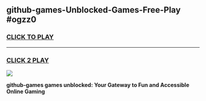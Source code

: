 
## github-games-Unblocked-Games-Free-Play #ogzz0
<h3>
<a href="https://us.freeplayer.one?title=github-games&ref=9M">CLICK TO PLAY</a></h3>
<hr>

<h3>
<a href="https://us.freeplayer.one?title=github-games&ref=9M">CLICK 2 PLAY</a>
  
</h3>

<a href="https://us.freeplayer.one?title=github-games&ref=9M"><img src="https://clearcache.store/games.png"></a>


**github-games games unblocked: Your Gateway to Fun and Accessible Online Gaming**
